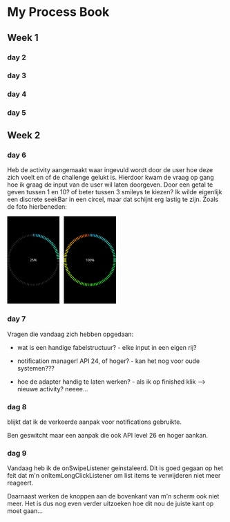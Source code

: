 # My Process Book



## Week 1
### day 2

### day 3

### day 4

### day 5


## Week 2
### day 6
Heb de activity aangemaakt waar ingevuld wordt door de user hoe deze zich voelt en of de challenge gelukt is.
Hierdoor kwam de vraag op gang hoe ik graag de input van de user wil laten doorgeven. Door een getal te geven tussen 1 en 10? of
beter tussen 3 smileys te kiezen? Ik wilde eigenlijk een discrete seekBar in een circel, maar dat schijnt erg lastig te zijn.
Zoals de foto hierbeneden:

<img src="https://github.com/Quint-Langeveld/Project/blob/master/doc/68747470733a2f2f7261772e6769746875622e636f6d2f4e6563617430722f5365656b436972636c652f6d61737465722f73616d706c652f5365656b436972636c652e706e67.png" width="50%" height="50%"/>

### day 7
Vragen die vandaag zich hebben opgedaan:
- wat is een handige fabelstructuur?
        - elke input in een eigen rij?

- notification manager! API 24, of hoger?
        - kan het nog voor oude systemen???

- hoe de adapter handig te laten werken?
        - als ik op finished klik —> nieuwe activity? neeee…

### dag 8
blijkt dat ik de verkeerde aanpak voor notifications gebruikte.

Ben geswitcht maar een aanpak die ook API level 26 en hoger aankan.


### dag 9

Vandaag heb ik de onSwipeListener geinstaleerd. Dit is goed gegaan op het feit dat m'n onItemLongClickListener om list items te verwijderen niet meer reageert.

Daarnaast werken de knoppen aan de bovenkant van m'n scherm ook niet meer. Het is dus nog even verder uitzoeken hoe dit nou de juiste kant op moet gaan...



